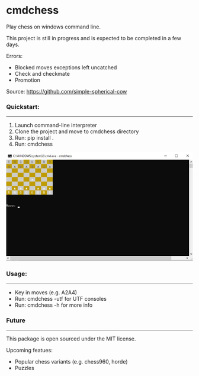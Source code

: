 # cmdchess
Play chess on windows command line.

This project is still in progress and is expected to be completed in a few days.

Errors:
- Blocked moves exceptions left uncatched
- Check and checkmate
- Promotion

Source: https://github.com/simple-spherical-cow

### Quickstart:
---------------
1. Launch command-line interpreter
2. Clone the project and move to cmdchess directory
3. Run: pip install .
4. Run: cmdchess

![demo](docs/ascii.jpg?raw=true)

### Usage:
----------
- Key in moves (e.g. A2A4)
- Run: cmdchess -utf for UTF consoles
- Run: cmdchess -h for more info

### Future
----------
This package is open sourced under the MIT license.

Upcoming featues:
- Popular chess variants (e.g. chess960, horde)
- Puzzles
